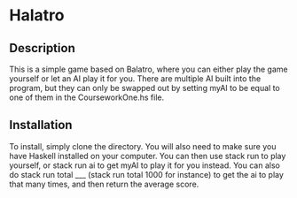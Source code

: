 # Halatro
## Description
This is a simple game based on Balatro, where you can either play the game yourself or let an AI play it for you.
There are multiple AI built into the program, but they can only be swapped out by setting myAI to be equal to one of them in the CourseworkOne.hs file.
## Installation
To install, simply clone the directory. You will also need to make sure you have Haskell installed on your computer. You can then use stack run to play yourself, or stack run ai to get myAI to play it for you instead. You can also do stack run total ___ (stack run total 1000 for instance) to get the ai to play that many times, and then return the average score.
